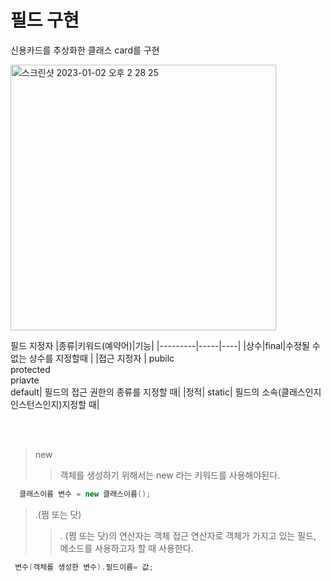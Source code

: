  # 필드 구현 

신용카드를 추상화한 클래스 card를 구현 

<img width="425" alt="스크린샷 2023-01-02 오후 2 28 25" src="https://user-images.githubusercontent.com/104719555/210197640-ff1323ec-cdcb-4ae6-b4ec-c1077e4ff5d0.png">

필드 지정자 
|종류|키워드(예약어)|기능|
|---------|-----|----|
|상수|final|수정될 수 없는 상수를 지정할때 |
|접근 지정자 | pubilc<br>protected<br>priavte<br>default| 필드의 접근 권한의 종류를 지정할 때|
|정적| static| 필드의 소속(클래스인지 인스턴스인지)지정할 때|

<br>
<br>

> new 
>
> > 객체를 생성하기 위해서는 new 라는 키워드를 사용해야된다.

``` java
  클래스이름 변수 = new 클래스이름();
```

> .(쩜 또는 닷)
> 
> > . (쩜 또는 닷)의 연산자는 객체  접근 연산자로 객체가 가지고 있는 필드, 메소드를 사용하고자 할 때 사용한다.

``` java 
 변수(객체를 생성한 변수).필드이름= 값;
```
